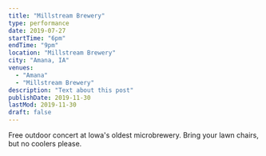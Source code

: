 ```yaml
---
title: "Millstream Brewery"
type: performance
date: 2019-07-27
startTime: "6pm"
endTime: "9pm"
location: "Millstream Brewery"
city: "Amana, IA"
venues:
  - "Amana"
  - "Millstream Brewery"
description: "Text about this post"
publishDate: 2019-11-30
lastMod: 2019-11-30
draft: false
---
```

Free outdoor concert at Iowa's oldest microbrewery. Bring your lawn chairs, but no coolers please.

